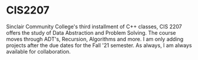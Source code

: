 # CIS2207
Sinclair Community College's third installment of C++ classes, CIS 2207 offers the study of Data Abstraction and Problem Solving.
The course moves through ADT's, Recursion, Algorithms and more.
I am only adding projects after the due dates for the Fall '21 semester.
As always, I am always available for collaboration.
